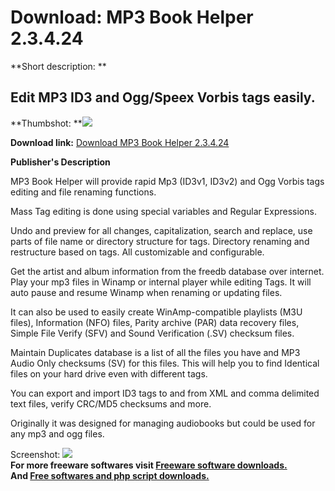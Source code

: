 # Download: MP3 Book Helper 2.3.4.24

**Short description: **

## Edit MP3 ID3 and Ogg/Speex Vorbis tags easily.

  
**Thumbshot: **![](http://www.freewarefiles.com/screenshot/mp3bookhelper_md.gif)   
  
**Download link:** [Download MP3 Book Helper 2.3.4.24](http://freesoftwares.boysofts.com/MP-Book-Helper_program_18856.html)  
  

**Publisher's Description**  
  

MP3 Book Helper will provide rapid Mp3 (ID3v1, ID3v2) and Ogg Vorbis tags
editing and file renaming functions.

Mass Tag editing is done using special variables and Regular Expressions.

Undo and preview for all changes, capitalization, search and replace, use
parts of file name or directory structure for tags. Directory renaming and
restructure based on tags. All customizable and configurable.

Get the artist and album information from the freedb database over internet.
Play your mp3 files in Winamp or internal player while editing Tags. It will
auto pause and resume Winamp when renaming or updating files.

It can also be used to easily create WinAmp-compatible playlists (M3U files),
Information (NFO) files, Parity archive (PAR) data recovery files, Simple File
Verify (SFV) and Sound Verification (.SV) checksum files.

Maintain Duplicates database is a list of all the files you have and MP3 Audio
Only checksums (SV) for this files. This will help you to find Identical files
on your hard drive even with different tags.

You can export and import ID3 tags to and from XML and comma delimited text
files, verify CRC/MD5 checksums and more.

Originally it was designed for managing audiobooks but could be used for any
mp3 and ogg files.

  
  
Screenshot: ![](http://www.freewarefiles.com/screenshot/mp3bookhelper.gif)  
**For more freeware softwares visit [Freeware software downloads.](http://freesoftwares.boysofts.com/)**   
**And [Free softwares and php script downloads.](http://www.boysofts.com/)**

